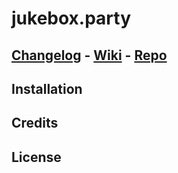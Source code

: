 # jukebox.party

[Changelog](./CHANGELOG.md) - 
[Wiki](./docs/wiki.md) - 
[Repo](https://github.com/mobile-friends/jukebox-party)
---

## Installation

## Credits

## License
